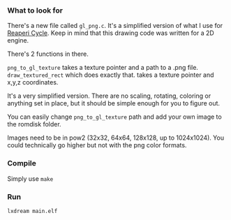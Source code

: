 ### What to look for

There's a new file called `gl_png.c`. It's a simplified version of what I use for [Reaperi Cycle](https://github.com/lerabot/reaperi_cycle). Keep in mind that this drawing code was written for a 2D engine.

There's 2 functions in there.

`png_to_gl_texture` takes a texture pointer and a path to a .png file.
`draw_textured_rect` which does exactly that. takes a texture pointer and x,y,z coordinates.

It's a very simplified version. There are no scaling, rotating, coloring or anything set in place, but it should be simple enough for you to figure out.

You can easily change `png_to_gl_texture` path and add your own image to the romdisk folder.

Images need to be in pow2 (32x32, 64x64, 128x128, up to 1024x1024). You could technically go higher but not with the png color formats.

### Compile

Simply use `make`

### Run

`lxdream main.elf`
